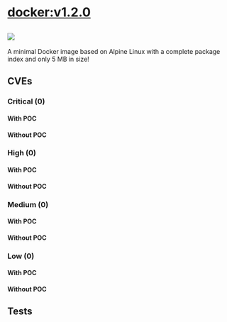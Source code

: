 # [docker:v1.2.0](https://hub.docker.com/_/docker?tab=tags)
![](https://img.shields.io/static/v1?label=tag&message=v1.2.0&color=blue)
---
<p>
A minimal Docker image based on Alpine Linux with a complete package index and only 5 MB in size!
</p>

## CVEs
### Critical (0)
#### With POC

#### Without POC


### High (0)
#### With POC

#### Without POC


### Medium (0)
#### With POC

#### Without POC


### Low (0)
#### With POC

#### Without POC


## Tests
